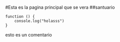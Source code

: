 
#Esta es la pagina principal que se vera
##santuario

```
function () {
    console.log("holasss")
}
```
esto es un comentario

